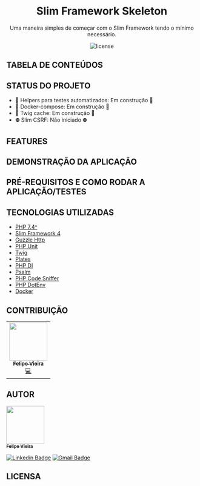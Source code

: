 <h1 align="center">
    Slim Framework Skeleton<br/>
</h1>

<p align="center">Uma maneira simples de começar com o Slim Framework tendo o mínimo necessário.</p>

<p align="center">
    <img src="https://img.shields.io/github/license/codeeasy-dev/slim-framework-skeleton" alt="license">
</p>

## TABELA DE CONTEÚDOS

## STATUS DO PROJETO

* 🚧 Helpers para testes automatizados: Em construção 🚧
* 🚧 Docker-compose: Em construção 🚧
* 🚧 Twig cache: Em construção 🚧
* ⛔ Slim CSRF: Não iniciado ⛔

## FEATURES

## DEMONSTRAÇÃO DA APLICAÇÃO

## PRÉ-REQUISITOS E COMO RODAR A APLICAÇÃO/TESTES

## TECNOLOGIAS UTILIZADAS

* [PHP 7.4^]()
* [Slim Framework 4]()
* [Guzzle Http]()
* [PHP Unit]()
* [Twig]()
* [Plates]()
* [PHP DI]()
* [Psalm]()
* [PHP Code Sniffer]()
* [PHP DotEnv]()
* [Docker]()

## CONTRIBUIÇÃO

<table>
  <tr>
    <td align="center"><a href="https://github.com/frv-dev"><img src="https://avatars.githubusercontent.com/u/20212780?v=3" width="100px;" alt=""/><br /><sub><b>Felipe Vieira</b></sub></a><br /><a href="https://github.com/codeeasy-dev/slim-framework-skeleton/commits?author=frv-dev" title="Code">💻</a></td>
  </tr>
</table>

## AUTOR

<a href="https://github.com/frv-dev">
    <img src="https://avatars.githubusercontent.com/u/20212780?v=3" width="100px;" alt=""/>
    <br />
    <sub>
        <b>Felipe Vieira</b>
    </sub>
</a>

<br/>

[![Linkedin Badge](https://img.shields.io/badge/-Felipe%20Renan%20Vieira-blue?logo=Linkedin&logoColor=white&link=https://www.linkedin.com/in/felipe-renan-vieira/)](https://www.linkedin.com/in/felipe-renan-vieira/)
[![Gmail Badge](https://img.shields.io/badge/-feliperenanvieira%40gmail.com-red?logo=Gmail&logoColor=white&link=mailto:feliperenanvieira@gmail.com)](mailto:feliperenanvieira@gmail.com)

## LICENSA
